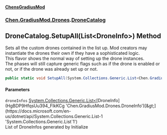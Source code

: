 #### [ChensGradiusMod](index 'index')
### [Chen.GradiusMod.Drones](Y_iPobZkdIiJ9feSuBjDaQ 'Chen.GradiusMod.Drones').[DroneCatalog](qPWMsXW14ySl71rXQaL2KQ 'Chen.GradiusMod.Drones.DroneCatalog')
## DroneCatalog.SetupAll(List&lt;DroneInfo&gt;) Method
Sets all the custom drones contained in the list up. Mod creators may instantiate the drones their own if they have a sophisticated logic.  
This flavor shows the normal way of setting up the drone instances.  
The phases will still capture generic flags such as if the drone is enabled or not, or if the drone was already set up or not.  
```csharp
public static void SetupAll(System.Collections.Generic.List<Chen.GradiusMod.Drones.DroneInfo> droneInfos);
```
#### Parameters
<a name='Chen_GradiusMod_Drones_DroneCatalog_SetupAll(System_Collections_Generic_List_Chen_GradiusMod_Drones_DroneInfo_)_droneInfos'></a>
`droneInfos` [System.Collections.Generic.List&lt;](https://docs.microsoft.com/en-us/dotnet/api/System.Collections.Generic.List-1 'System.Collections.Generic.List`1')[DroneInfo](HgBDP9HfqsUu394_FlkKCg 'Chen.GradiusMod.Drones.DroneInfo')[&gt;](https://docs.microsoft.com/en-us/dotnet/api/System.Collections.Generic.List-1 'System.Collections.Generic.List`1')  
List of DroneInfos generated by Initialize
  
